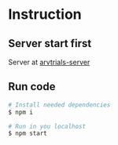 # Instruction

## Server start first
Server at [arvtrials-server](https://github.com/ngankhanh98/arvtrials-server)

## Run code
```bash
# Install needed dependencies
$ npm i

# Run in you localhost
$ npm start
```
